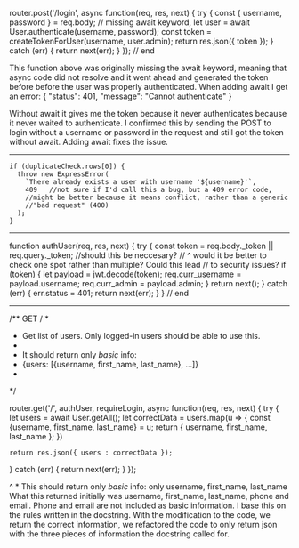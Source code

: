 router.post('/login', async function(req, res, next) {
  try {
    const { username, password } = req.body;
    // missing await keyword,
    let user = await User.authenticate(username, password);
    const token = createTokenForUser(username, user.admin);
    return res.json({ token });
  } catch (err) {
    return next(err);
  }
}); // end

This function above was originally missing the await keyword, meaning that async code
did not resolve and it went ahead and generated the token before before the user was properly authenticated. When adding await I get an error:
{
	"status": 401,
	"message": "Cannot authenticate"
}

Without await it gives me the token because it never authenticates because it never
waited to authenticate. I confirmed this by sending the POST to login without a username or password in the request and still got the token without await. Adding await fixes the issue.

----------------------

 
    if (duplicateCheck.rows[0]) {
      throw new ExpressError(
        `There already exists a user with username '${username}'`,
        409   //not sure if I'd call this a bug, but a 409 error code,
        //might be better because it means conflict, rather than a generic
        //"bad request" (400)
      );
    }

-------------------------

function authUser(req, res, next) {
  try {
    const token = req.body._token || req.query._token;  //should this be neccesary?
    // ^ would it be better to check one spot rather than multiple? Could this lead
    // to security issues?
    if (token) {
      let payload = jwt.decode(token);
      req.curr_username = payload.username;
      req.curr_admin = payload.admin;
    }
    return next();
  } catch (err) {
    err.status = 401;
    return next(err);
  }
} // end

-----------------------

/** GET /
 *
 * Get list of users. Only logged-in users should be able to use this.
 *
 * It should return only *basic* info:
 *    {users: [{username, first_name, last_name}, ...]}
 *
 */

router.get('/', authUser, requireLogin, async function(req, res, next) {
  try {
    let users = await User.getAll();
    let correctData = users.map(u => {
      const {username, first_name, last_name} = u;
      return { username, first_name, last_name };
    })
    
    return res.json({ users : correctData });
  } catch (err) {
    return next(err);
  }
});

^ * This should return only *basic* info: only username, first_name, last_name
What this returned initially was username, first_name, last_name, phone and email.
Phone and email are not included as basic information. I base this on the rules 
written in the docstring. With the modification to the code, we return the correct
information, we refactored the code to only return json with the three pieces of 
information the docstring called for. 


